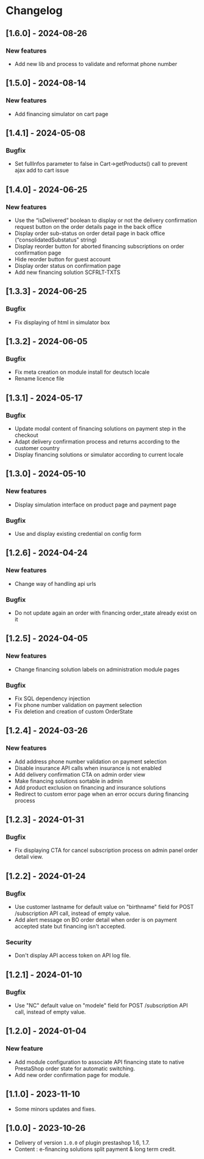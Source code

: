 # Changelog

## [1.6.0] - 2024-08-26
### New features
- Add new lib and process to validate and reformat phone number

## [1.5.0] - 2024-08-14
### New features
- Add financing simulator on cart page

## [1.4.1] - 2024-05-08
### Bugfix
- Set fullInfos parameter to false in Cart->getProducts() call to prevent ajax add to cart issue

## [1.4.0] - 2024-06-25
### New features
- Use the “isDelivered” boolean to display or not the delivery confirmation request button on the order details page in the back office
- Display order sub-status on order detail page in back office (“consolidatedSubstatus” string)
- Display reorder button for aborted financing subscriptions on order confirmation page
- Hide reorder button for guest account
- Display order status on confirmation page
- Add new financing solution SCFRLT-TXTS

## [1.3.3] - 2024-06-25
### Bugfix
- Fix displaying of html in simulator box

## [1.3.2] - 2024-06-05
### Bugfix
- Fix meta creation on module install for deutsch locale
- Rename licence file

## [1.3.1] - 2024-05-17
### Bugfix
- Update modal content of financing solutions on payment step in the checkout
- Adapt delivery confirmation process and returns according to the customer country
- Display financing solutions or simulator according to current locale

## [1.3.0] - 2024-05-10
### New features
- Display simulation interface on product page and payment page
### Bugfix
- Use and display existing credential on config form

## [1.2.6] - 2024-04-24
### New features
- Change way of handling api urls
### Bugfix
- Do not update again an order with financing order_state already exist on it

## [1.2.5] - 2024-04-05
### New features
- Change financing solution labels on administration module pages
### Bugfix
- Fix SQL dependency injection
- Fix phone number validation on payment selection
- Fix deletion and creation of custom OrderState

## [1.2.4] - 2024-03-26
### New features
- Add address phone number validation on payment selection
- Disable insurance API calls when insurance is not enabled
- Add delivery confirmation CTA on admin order view
- Make financing solutions sortable in admin
- Add product exclusion on financing and insurance solutions
- Redirect to custom error page when an error occurs during financing process

## [1.2.3] - 2024-01-31
### Bugfix
- Fix displaying CTA for cancel subscription process on admin panel order detail view.

## [1.2.2] - 2024-01-24
### Bugfix
- Use customer lastname for default value on "birthname" field for POST /subscription API call, instead of empty value.
- Add alert message on BO order detail when order is on payment accepted state but financing isn't accepted.
### Security
- Don't display API access token on API log file.

## [1.2.1] - 2024-01-10
### Bugfix
- Use "NC" default value on "modele" field for POST /subscription API call, instead of empty value.

## [1.2.0] - 2024-01-04
### New feature
- Add module configuration to associate API financing state to native PrestaShop order state for automatic switching.
- Add new order confirmation page for module.

## [1.1.0] - 2023-11-10
- Some minors updates and fixes. 

## [1.0.0] - 2023-10-26
- Delivery of version `1.0.0` of plugin prestashop 1.6, 1.7.
- Content : e-financing solutions split payment & long term credit.

